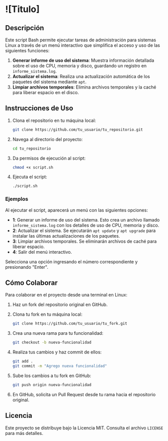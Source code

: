 # ![Titulo]

## Descripción

Este script Bash permite ejecutar tareas de administración para sistemas Linux a través de un menú interactivo que simplifica el acceso y uso de las siguientes funciones:

1. **Generar informe de uso del sistema**: Muestra información detallada sobre el uso de CPU, memoria y disco, guardando un registro en `informe_sistema.log`.
2. **Actualizar el sistema**: Realiza una actualización automática de los paquetes del sistema mediante `apt`.
3. **Limpiar archivos temporales**: Elimina archivos temporales y la caché para liberar espacio en el disco.

## Instrucciones de Uso

1. Clona el repositorio en tu máquina local:
    ```bash
    git clone https://github.com/tu_usuario/tu_repositorio.git
    ```

2. Navega al directorio del proyecto:
    ```bash
    cd tu_repositorio
    ```

3. Da permisos de ejecución al script:
    ```bash
    chmod +x script.sh
    ```

4. Ejecuta el script:
    ```bash
    ./script.sh
    ```

### Ejemplos

Al ejecutar el script, aparecerá un menú con las siguientes opciones:

- **1**: Generar un informe de uso del sistema. Esto crea un archivo llamado `informe_sistema.log` con los detalles de uso de CPU, memoria y disco.
- **2**: Actualizar el sistema. Se ejecutarán `apt update` y `apt upgrade` para instalar las últimas actualizaciones de los paquetes.
- **3**: Limpiar archivos temporales. Se eliminarán archivos de caché para liberar espacio.
- **4**: Salir del menú interactivo.

Selecciona una opción ingresando el número correspondiente y presionando "Enter".

## Cómo Colaborar

Para colaborar en el proyecto desde una terminal en Linux:

1. Haz un fork del repositorio original en GitHub.
2. Clona tu fork en tu máquina local:
    ```bash
    git clone https://github.com/tu_usuario/tu_fork.git
    ```

3. Crea una nueva rama para tu funcionalidad:
    ```bash
    git checkout -b nueva-funcionalidad
    ```

4. Realiza tus cambios y haz commit de ellos:
    ```bash
    git add .
    git commit -m "Agrego nueva funcionalidad"
    ```

5. Sube los cambios a tu fork en GitHub:
    ```bash
    git push origin nueva-funcionalidad
    ```

6. En GitHub, solicita un Pull Request desde tu rama hacia el repositorio original.

## Licencia

Este proyecto se distribuye bajo la Licencia MIT. Consulta el archivo `LICENSE` para más detalles.
